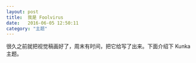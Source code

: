```yaml
---
layout: post
title:  我是 Foolvirus
date:   2016-06-05 12:50:11
category: "主题"
---
```


很久之前就把视觉稿画好了，周末有时间，把它给写了出来。下面介绍下 Kunka 主题。


